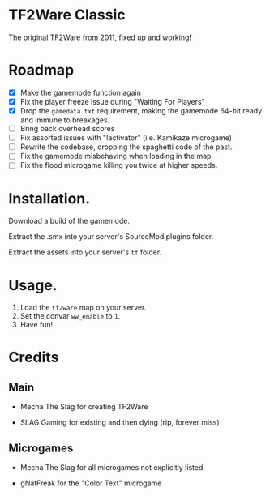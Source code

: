 # TF2Ware Classic

The original TF2Ware from 2011, fixed up and working!

# Roadmap

- [x] Make the gamemode function again
- [x] Fix the player freeze issue during "Waiting For Players"
- [x] Drop the `gamedata.txt` requirement, making the gamemode 64-bit ready and immune to breakages.
- [ ] Bring back overhead scores
- [ ] Fix assorted issues with "!activator" (i.e. Kamikaze microgame)
- [ ] Rewrite the codebase, dropping the spaghetti code of the past.
- [ ] Fix the gamemode misbehaving when loading in the map.
- [ ] Fix the flood microgame killing you twice at higher speeds.

# Installation.

Download a build of the gamemode.

Extract the .smx into your server's SourceMod plugins folder.

Extract the assets into your server's `tf` folder.

# Usage.

1. Load the `tf2ware` map on your server.
2. Set the convar `ww_enable` to `1`.
3. Have fun!

# Credits

## Main

- Mecha The Slag for creating TF2Ware

- SLAG Gaming for existing and then dying (rip, forever miss)

## Microgames

- Mecha The Slag for all microgames not explicitly listed.

- gNatFreak for the "Color Text" microgame